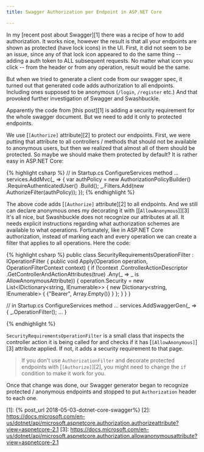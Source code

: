 ```yaml
---
title: Swagger Authorization per Endpoint in ASP.NET Core

---
```


In my [recent post about Swagger][1] there was a recipe of how to add authorization. It works nice, however the result is that
all your endpoints are shown as protected (have lock icons) in the UI. First, it
did not seem to be an issue, since any of that lock icon appeared to do the same thing -- 
adding a auth token to ALL subsequent requests. No matter what icon you click -- from the
header or from any operation, result would be the same.

But when we tried to generate a client code from our swagger spec, it turned out that
generated code adds authorization to all endpoints. Including ones supposed to be anonymous
(`/login`, `/register` etc.) And that provoked further investigation of Swagger and Swashbuckle.

Apparently the code from [this post][1] is adding a security
requirement for the whole swagger document. But we need to add it only to protected endpoints.

We use [`[Authorize]` attribute][2]
to protect our endpoints. First, we were putting that attribute to all controllers / methods
that should not be available to anonymous users, but then we realized that almost all of them
should be protected. So maybe we should make them protected by default? It is rather easy in 
ASP.NET Core:

{% highlight csharp %}
// in Startup.cs ConfigureServices method
...
services.AddMvc(_ =>
    {
        var authPolicy = new AuthorizationPolicyBuilder()
            .RequireAuthenticatedUser()
            .Build();
        _.Filters.Add(new AuthorizeFilter(authPolicy));
    });
{% endhighlight %}

The above code adds [`[Authorize]` attribute][2]
to all endpoints. And we still can declare anonymous ones my decorating it with [[`AllowAnonymous`]][3]
It's all nice, but Swashbuckle does not recognize our attributes at all. It needs explicit instructions
regarding what authorization schemes are available to what operations. Fortunately, like in ASP.NET 
Core authorization, instead of marking each and every operation we can create a filter that applies
to all operations. Here the code:

{% highlight csharp %}
public class SecurityRequirementsOperationFilter : IOperationFilter
{
    public void Apply(Operation operation, OperationFilterContext context)
    {
        if (!context
              .ControllerActionDescriptor
              .GetControllerAndActionAttributes(true)
              .Any(_ => _ is AllowAnonymousAttribute))
        {
            operation.Security = new List<IDictionary<string, IEnumerable<string>>>
            {
                new Dictionary<string, IEnumerable<string>>
                {
                    {"Bearer", Array.Empty<string>()}
                }
            };
        }
    }
}

// in Startup.cs ConfigureServices method
...
services.AddSwaggerGen(_ =>
{
    _.OperationFilter<SecurityRequirementsOperationFilter>();
...
}

{% endhighlight %}

`SecurityRequirementsOperationFilter` is a small class that inspects the controller action it is being called for
and checks if it has [`[AllowAnonymous]`][3] attribute applied. If not, it adds a security requirement to that page. 

> If you don't use `AuthorizationFilter` and decorate protected endpoints with [`[Authorize]`][2], you might need to change
the `if` condition to make it work for you.

Once that change was done, our Swagger generator began to recognize protected / anonymous endpoints and stopped to 
put `Authorization` header to each one.  

[1]: {% post_url 2018-05-03-dotnet-core-swagger%}
[2]: https://docs.microsoft.com/en-us/dotnet/api/microsoft.aspnetcore.authorization.authorizeattribute?view=aspnetcore-2.1
[3]: https://docs.microsoft.com/en-us/dotnet/api/microsoft.aspnetcore.authorization.allowanonymousattribute?view=aspnetcore-2.1
